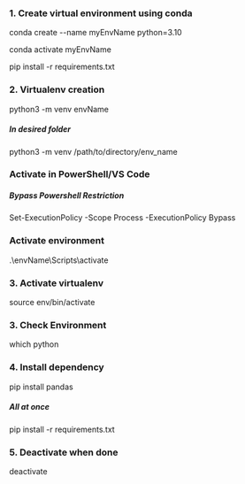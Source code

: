 ### 1. Create virtual environment using conda
conda create --name myEnvName python=3.10

conda activate myEnvName

pip install -r requirements.txt

### 2. Virtualenv creation 
python3 -m venv envName
##### In desired folder
python3 -m venv /path/to/directory/env_name

### Activate in PowerShell/VS Code
##### Bypass Powershell Restriction
Set-ExecutionPolicy -Scope Process -ExecutionPolicy Bypass
### Activate environment
 .\envName\Scripts\activate

### 3. Activate virtualenv 
source env/bin/activate  

### 3. Check Environment
which python

### 4. Install dependency
pip install pandas  
##### All at once
pip install -r requirements.txt

### 5. Deactivate when done
deactivate

